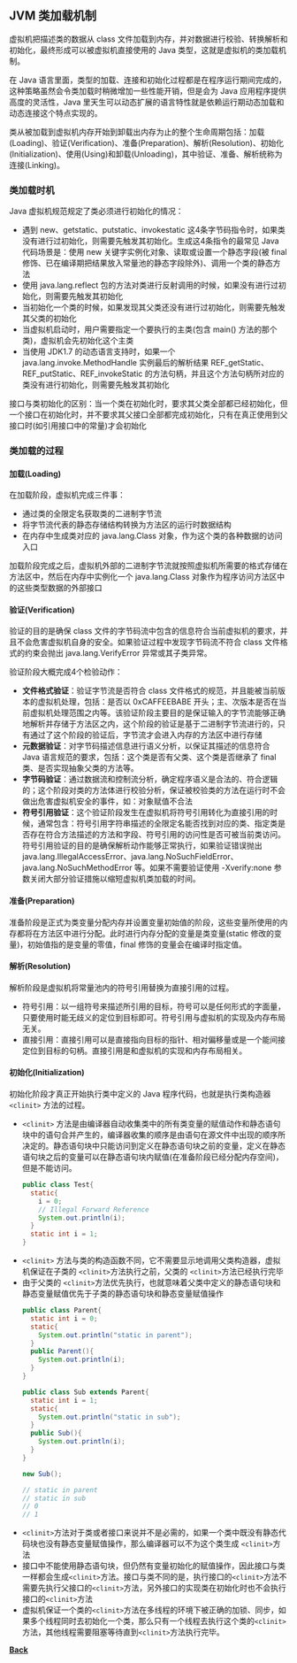 ## JVM 类加载机制
虚拟机把描述类的数据从 class 文件加载到内存，并对数据进行校验、转换解析和初始化，最终形成可以被虚拟机直接使用的 Java 类型，这就是虚拟机的类加载机制。

在 Java 语言里面，类型的加载、连接和初始化过程都是在程序运行期间完成的，这种策略虽然会令类加载时稍微增加一些性能开销，但是会为 Java 应用程序提供高度的灵活性，Java 里天生可以动态扩展的语言特性就是依赖运行期动态加载和动态连接这个特点实现的。

类从被加载到虚拟机内存开始到卸载出内存为止的整个生命周期包括：加载(Loading)、验证(Verification)、准备(Preparation)、解析(Resolution)、初始化(Initialization)、使用(Using)和卸载(Unloading)，其中验证、准备、解析统称为连接(Linking)。

### 类加载时机
Java 虚拟机规范规定了类必须进行初始化的情况：
- 遇到 new、getstatic、putstatic、invokestatic 这4条字节码指令时，如果类没有进行过初始化，则需要先触发其初始化。生成这4条指令的最常见 Java 代码场景是：使用 new 关键字实例化对象、读取或设置一个静态字段(被 final 修饰、已在编译期把结果放入常量池的静态字段除外)、调用一个类的静态方法
- 使用 java.lang.reflect 包的方法对类进行反射调用的时候，如果没有进行过初始化，则需要先触发其初始化
- 当初始化一个类的时候，如果发现其父类还没有进行过初始化，则需要先触发其父类的初始化
- 当虚拟机启动时，用户需要指定一个要执行的主类(包含 main() 方法的那个类)，虚拟机会先初始化这个主类
- 当使用 JDK1.7 的动态语言支持时，如果一个 java.lang.invoke.MethodHandle 实例最后的解析结果 REF_getStatic、REF_putStatic、REF_invokeStatic 的方法句柄，并且这个方法句柄所对应的类没有进行初始化，则需要先触发其初始化

接口与类初始化的区别：当一个类在初始化时，要求其父类全部都已经初始化，但一个接口在初始化时，并不要求其父接口全部都完成初始化，只有在真正使用到父接口时(如引用接口中的常量)才会初始化
### 类加载的过程
#### 加载(Loading)
在加载阶段，虚拟机完成三件事：
  - 通过类的全限定名获取类的二进制字节流
  - 将字节流代表的静态存储结构转换为方法区的运行时数据结构
  - 在内存中生成类对应的 java.lang.Class 对象，作为这个类的各种数据的访问入口
  
加载阶段完成之后，虚拟机外部的二进制字节流就按照虚拟机所需要的格式存储在方法区中，然后在内存中实例化一个 java.lang.Class 对象作为程序访问方法区中的这些类型数据的外部接口
#### 验证(Verification)
验证的目的是确保 class 文件的字节码流中包含的信息符合当前虚拟机的要求，并且不会危害虚拟机自身的安全。如果验证过程中发现字节码流不符合 class 文件格式的约束会抛出 java.lang.VerifyError 异常或其子类异常。

验证阶段大概完成4个检验动作：
  - **文件格式验证**：验证字节流是否符合 class 文件格式的规范，并且能被当前版本的虚拟机处理，包括：是否以 0xCAFFEEBABE 开头；主、次版本是否在当前虚拟机处理范围之内等。该验证阶段主要目的是保证输入的字节流能够正确地解析并存储于方法区之内，这个阶段的验证是基于二进制字节流进行的，只有通过了这个阶段的验证后，字节流才会进入内存的方法区中进行存储
  - **元数据验证**：对字节码描述信息进行语义分析，以保证其描述的信息符合 Java 语言规范的要求，包括：这个类是否有父类、这个类是否继承了 final 类、是否实现抽象父类的方法等。
  - **字节码验证**：通过数据流和控制流分析，确定程序语义是合法的、符合逻辑的；这个阶段对类的方法体进行校验分析，保证被校验类的方法在运行时不会做出危害虚拟机安全的事件，如：对象赋值不合法
  - **符号引用验证**：这个验证阶段发生在虚拟机将符号引用转化为直接引用的时候，通常包含：符号引用字符串描述的全限定名能否找到对应的类、指定类是否存在符合方法描述的方法和字段、符号引用的访问性是否可被当前类访问。符号引用验证的目的是确保解析动作能够正常执行，如果验证错误抛出 java.lang.IllegalAccessError、java.lang.NoSuchFieldError、java.lang.NoSuchMethodError 等。如果不需要验证使用 -Xverify:none 参数关闭大部分验证措施以缩短虚拟机类加载的时间。
#### 准备(Preparation)
准备阶段是正式为类变量分配内存并设置变量初始值的阶段，这些变量所使用的内存都将在方法区中进行分配。此时进行内存分配的变量是类变量(static 修改的变量)，初始值指的是变量的零值，final 修饰的变量会在编译时指定值。
#### 解析(Resolution)
解析阶段是虚拟机将常量池内的符号引用替换为直接引用的过程。
  - 符号引用：以一组符号来描述所引用的目标，符号可以是任何形式的字面量，只要使用时能无歧义的定位到目标即可。符号引用与虚拟机的实现及内存布局无关。
  - 直接引用：直接引用可以是直接指向目标的指针、相对偏移量或是一个能间接定位到目标的句柄。直接引用是和虚拟机的实现和内存布局相关。
#### 初始化(Initialization)
初始化阶段才真正开始执行类中定义的 Java 程序代码，也就是执行类构造器```<clinit>``` 方法的过程。
  - ```<clinit>``` 方法是由编译器自动收集类中的所有类变量的赋值动作和静态语句块中的语句合并产生的，编译器收集的顺序是由语句在源文件中出现的顺序所决定的。静态语句块中只能访问到定义在静态语句块之前的变量，定义在静态语句块之后的变量可以在静态语句块内赋值(在准备阶段已经分配内存空间)，但是不能访问。
    ```java
    public class Test{
      static{
        i = 0;
        // Illegal Forward Reference
        System.out.println(i);
      }
      static int i = 1;
    }
    ```
  - ```<clinit>``` 方法与类的构造函数不同，它不需要显示地调用父类构造器，虚拟机保证在子类的 ```<clinit>```方法执行之前，父类的 ```<clinit>```方法已经执行完毕
  - 由于父类的 ```<clinit>```方法优先执行，也就意味着父类中定义的静态语句块和静态变量赋值优先于子类的静态语句块和静态变量赋值操作
    ```java
    public class Parent{
      static int i = 0;
      static{
        System.out.println("static in parent");
      }
      public Parent(){
        System.out.println(i);
      }
    }

    public class Sub extends Parent{
      static int i = 1;
      static{
        System.out.println("static in sub");
      }
      public Sub(){
        System.out.println(i);
      }
    }

    new Sub();

    // static in parent
    // static in sub
    // 0
    // 1
    ```
  - ```<clinit>```方法对于类或者接口来说并不是必需的，如果一个类中既没有静态代码块也没有静态变量赋值操作，那么编译器可以不为这个类生成 ```<clinit>```方法
  - 接口中不能使用静态语句块，但仍然有变量初始化的赋值操作，因此接口与类一样都会生成```<clinit>```方法。接口与类不同的是，执行接口的```<clinit>```方法不需要先执行父接口的```<clinit>```方法，另外接口的实现类在初始化时也不会执行接口的```<clinit>```方法
  - 虚拟机保证一个类的```<clinit>```方法在多线程的环境下被正确的加锁、同步，如果多个线程同时去初始化一个类，那么只有一个线程去执行这个类的```<clinit>```方法，其他线程需要阻塞等待直到```<clinit>```方法执行完毕。

**[Back](../)**